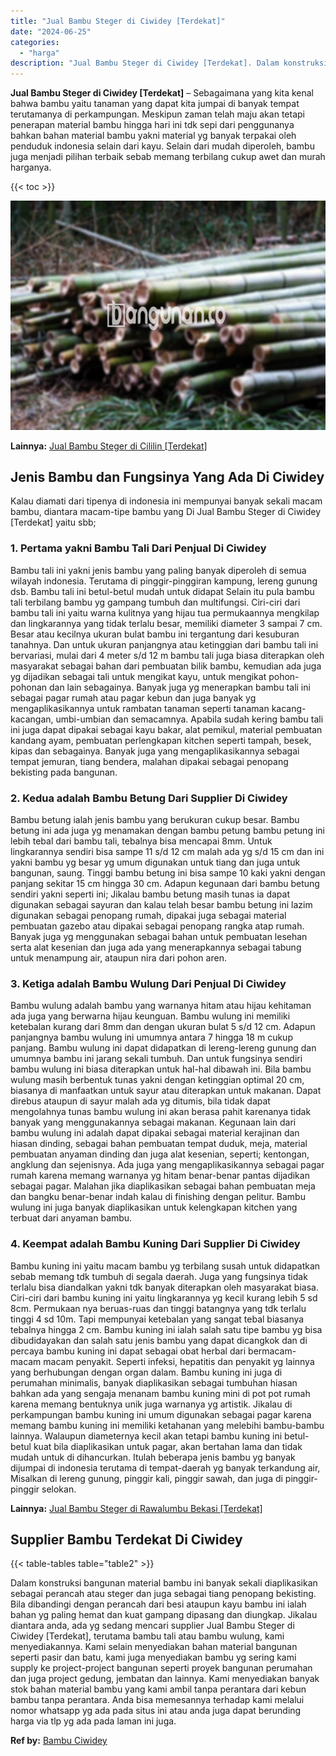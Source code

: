 ```yaml
---
title: "Jual Bambu Steger di Ciwidey [Terdekat]"
date: "2024-06-25"
categories: 
  - "harga"
description: "Jual Bambu Steger di Ciwidey [Terdekat]. Dalam konstruksi bangunan material bambu ini banyak sekali diaplikasikan sebagai perancah atau steger dan juga sebag..."
---
```


**Jual Bambu Steger di Ciwidey \[Terdekat\]** – Sebagaimana yang kita kenal bahwa bambu yaitu tanaman yang dapat kita jumpai di banyak tempat terutamanya di perkampungan. Meskipun zaman telah maju akan tetapi penerapan material bambu hingga hari ini tdk sepi dari penggunanya bahkan bahan material bambu yakni material yg banyak terpakai oleh penduduk indonesia selain dari kayu. Selain dari mudah diperoleh, bambu juga menjadi pilihan terbaik sebab memang terbilang cukup awet dan murah harganya.

{{< toc >}}

![Jual Bambu Steger di Ciwidey [Terdekat]](/images/jual-bambu-tali-14.png)

**Lainnya:** [Jual Bambu Steger di Cililin \[Terdekat\]](https://bambu.bangunan.co/jual-bambu-steger-di-cililin-terdekat/)

## Jenis Bambu dan Fungsinya Yang Ada Di Ciwidey

Kalau diamati dari tipenya di indonesia ini mempunyai banyak sekali macam bambu, diantara macam-tipe bambu yang Di Jual Bambu Steger di Ciwidey \[Terdekat\] yaitu sbb;

### 1\. Pertama yakni Bambu Tali Dari Penjual Di Ciwidey

Bambu tali ini yakni jenis bambu yang paling banyak diperoleh di semua wilayah indonesia. Terutama di pinggir-pinggiran kampung, lereng gunung dsb. Bambu tali ini betul-betul mudah untuk didapat Selain itu pula bambu tali terbilang bambu yg gampang tumbuh dan multifungsi. Ciri-ciri dari bambu tali ini yaitu warna kulitnya yang hijau tua permukaannya mengkilap dan lingkarannya yang tidak terlalu besar, memiliki diameter 3 sampai 7 cm. Besar atau kecilnya ukuran bulat bambu ini tergantung dari kesuburan tanahnya. Dan untuk ukuran panjangnya atau ketinggian dari bambu tali ini bervariasi, mulai dari 4 meter s/d 12 m bambu tali juga biasa diterapkan oleh masyarakat sebagai bahan dari pembuatan bilik bambu, kemudian ada juga yg dijadikan sebagai tali untuk mengikat kayu, untuk mengikat pohon-pohonan dan lain sebagainya. Banyak juga yg menerapkan bambu tali ini sebagai pagar rumah atau pagar kebun dan juga banyak yg mengaplikasikannya untuk rambatan tanaman seperti tanaman kacang-kacangan, umbi-umbian dan semacamnya. Apabila sudah kering bambu tali ini juga dapat dipakai sebagai kayu bakar, alat pemikul, material pembuatan kandang ayam, pembuatan perlengkapan kitchen seperti tampah, besek, kipas dan sebagainya. Banyak juga yang mengaplikasikannya sebagai tempat jemuran, tiang bendera, malahan dipakai sebagai penopang bekisting pada bangunan.

### 2\. Kedua adalah Bambu Betung Dari Supplier Di Ciwidey

Bambu betung ialah jenis bambu yang berukuran cukup besar. Bambu betung ini ada juga yg menamakan dengan bambu petung bambu petung ini lebih tebal dari bambu tali, tebalnya bisa mencapai 8mm. Untuk lingkarannya sendiri bisa sampe 11 s/d 12 cm malah ada yg s/d 15 cm dan ini yakni bambu yg besar yg umum digunakan untuk tiang dan juga untuk bangunan, saung. Tinggi bambu betung ini bisa sampe 10 kaki yakni dengan panjang sekitar 15 cm hingga 30 cm. Adapun kegunaan dari bambu betung sendiri yakni seperti ini; Jikalau bambu betung masih tunas ia dapat digunakan sebagai sayuran dan kalau telah besar bambu betung ini lazim digunakan sebagai penopang rumah, dipakai juga sebagai material pembuatan gazebo atau dipakai sebagai penopang rangka atap rumah. Banyak juga yg menggunakan sebagai bahan untuk pembuatan lesehan serta alat kesenian dan juga ada yang menerapkannya sebagai tabung untuk menampung air, ataupun nira dari pohon aren.

### 3\. Ketiga adalah Bambu Wulung Dari Penjual Di Ciwidey

Bambu wulung adalah bambu yang warnanya hitam atau hijau kehitaman ada juga yang berwarna hijau keunguan. Bambu wulung ini memiliki ketebalan kurang dari 8mm dan dengan ukuran bulat 5 s/d 12 cm. Adapun panjangnya bambu wulung ini umumnya antara 7 hingga 18 m cukup panjang. Bambu wulung ini dapat didapatkan di lereng-lereng gunung dan umumnya bambu ini jarang sekali tumbuh. Dan untuk fungsinya sendiri bambu wulung ini biasa diterapkan untuk hal-hal dibawah ini. Bila bambu wulung masih berbentuk tunas yakni dengan ketinggian optimal 20 cm, biasanya di manfaatkan untuk sayur atau diterapkan untuk makanan. Dapat direbus ataupun di sayur malah ada yg ditumis, bila tidak dapat mengolahnya tunas bambu wulung ini akan berasa pahit karenanya tidak banyak yang menggunakannya sebagai makanan. Kegunaan lain dari bambu wulung ini adalah dapat dipakai sebagai material kerajinan dan hiasan dinding, sebagai bahan pembuatan tempat duduk, meja, material pembuatan anyaman dinding dan juga alat kesenian, seperti; kentongan, angklung dan sejenisnya. Ada juga yang mengaplikasikannya sebagai pagar rumah karena memang warnanya yg hitam benar-benar pantas dijadikan sebagai pagar. Malahan jika diaplikasikan sebagai bahan pembuatan meja dan bangku benar-benar indah kalau di finishing dengan pelitur. Bambu wulung ini juga banyak diaplikasikan untuk kelengkapan kitchen yang terbuat dari anyaman bambu.

### 4\. Keempat adalah Bambu Kuning Dari Supplier Di Ciwidey

Bambu kuning ini yaitu macam bambu yg terbilang susah untuk didapatkan sebab memang tdk tumbuh di segala daerah. Juga yang fungsinya tidak terlalu bisa diandalkan yakni tdk banyak diterapkan oleh masyarakat biasa. Ciri-ciri dari bambu kuning ini yaitu lingkarannya yg kecil kurang lebih 5 sd 8cm. Permukaan nya beruas-ruas dan tinggi batangnya yang tdk terlalu tinggi 4 sd 10m. Tapi mempunyai ketebalan yang sangat tebal biasanya tebalnya hingga 2 cm. Bambu kuning ini ialah salah satu tipe bambu yg bisa dibudidayakan dan salah satu jenis bambu yang dapat dicangkok dan di percaya bambu kuning ini dapat sebagai obat herbal dari bermacam-macam macam penyakit. Seperti infeksi, hepatitis dan penyakit yg lainnya yang berhubungan dengan organ dalam. Bambu kuning ini juga di perumahan minimalis, banyak diaplikasikan sebagai tumbuhan hiasan bahkan ada yang sengaja menanam bambu kuning mini di pot pot rumah karena memang bentuknya unik juga warnanya yg artistik. Jikalau di perkampungan bambu kuning ini umum digunakan sebagai pagar karena memang bambu kuning ini memiliki ketahanan yang melebihi bambu-bambu lainnya. Walaupun diameternya kecil akan tetapi bambu kuning ini betul-betul kuat bila diaplikasikan untuk pagar, akan bertahan lama dan tidak mudah untuk di dihancurkan. Itulah beberapa jenis bambu yg banyak dijumpai di indonesia terutama di tempat-daerah yg banyak terkandung air, Misalkan di lereng gunung, pinggir kali, pinggir sawah, dan juga di pinggir-pinggir selokan.

**Lainnya:** [Jual Bambu Steger di Rawalumbu Bekasi \[Terdekat\]](https://bambu.bangunan.co/jual-bambu-steger-di-rawalumbu-bekasi-terdekat/)

## Supplier Bambu Terdekat Di Ciwidey

{{< table-tables table="table2" >}}

Dalam konstruksi bangunan material bambu ini banyak sekali diaplikasikan sebagai perancah atau steger dan juga sebagai tiang penopang bekisting. Bila dibandingi dengan perancah dari besi ataupun kayu bambu ini ialah bahan yg paling hemat dan kuat gampang dipasang dan diungkap. Jikalau diantara anda, ada yg sedang mencari supplier Jual Bambu Steger di Ciwidey \[Terdekat\], terutama bambu tali atau bambu wulung, kami menyediakannya. Kami selain menyediakan bahan material bangunan seperti pasir dan batu, kami juga menyediakan bambu yg sering kami supply ke project-project bangunan seperti proyek bangunan perumahan dan juga project gedung, jembatan dan lainnya. Kami menyediakan banyak stok bahan material bambu yang kami ambil tanpa perantara dari kebun bambu tanpa perantara. Anda bisa memesannya terhadap kami melalui nomor whatsapp yg ada pada situs ini atau anda juga dapat berunding harga via tlp yg ada pada laman ini juga.

**Ref by:** [Bambu Ciwidey](https://id.wikipedia.org/wiki/Bambu)
